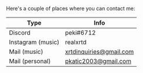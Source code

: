 Here's a couple of places where you can contact me:

| Type | Info |
| - | - |
| Discord | peki#6712 |
| Instagram (music) | realxrtd |
| Mail (music) | xrtdinquiries@gmail.com |
| Mail (personal) | pkatic2003@gmail.com |